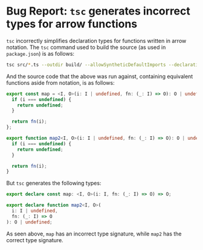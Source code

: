 # Bug Report: `tsc` generates incorrect types for arrow functions

`tsc` incorrectly simplifies declaration types for functions written in arrow notation.
The `tsc` command used to build the source (as used in `package.json`) is as follows:

```bash
tsc src/*.ts --outdir build/ --allowSyntheticDefaultImports --declaration --sourceMap
```

And the source code that the above was run against, containing equivalent functions aside from notation, is as follows:

```typescript
export const map = <I, O>(i: I | undefined, fn: (_: I) => O): O | undefined => {
  if (i === undefined) {
    return undefined;
  }

  return fn(i);
};

export function map2<I, O>(i: I | undefined, fn: (_: I) => O): O | undefined {
  if (i === undefined) {
    return undefined;
  }

  return fn(i);
}
```

But `tsc` generates the following types:

```typescript
export declare const map: <I, O>(i: I, fn: (_: I) => O) => O;

export declare function map2<I, O>(
  i: I | undefined,
  fn: (_: I) => O
): O | undefined;
```

As seen above, `map` has an incorrect type signature, while `map2` has the correct type signature.
